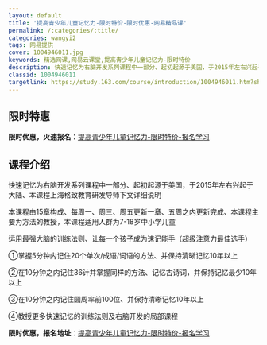 ```yaml
---
layout: default
title: '提高青少年儿童记忆力-限时特价-限时优惠-网易精品课'
permalink: /:categories/:title/
categories: wangyi2
tags: 网易提供
cover: 1004946011.jpg
keywords: 精选网课,网易云课堂,提高青少年儿童记忆力-限时特价
description: 快速记忆为右脑开发系列课程中一部分、起初起源于美国，于2015年左右兴起于大陆、本课程上海格致教育研发导师下文详细说明本
classid: 1004946011
targetlink: https://study.163.com/course/introduction/1004946011.htm?share=1&shareId=1025206652&utm_campaign=share&utm_medium=iphoneShare&utm_source=&utm_u=1025206652
---
```


## 限时特惠

**限时优惠，火速报名**：[提高青少年儿童记忆力-限时特价-报名学习](https://study.163.com/course/introduction/1004946011.htm?share=1&shareId=1025206652&utm_campaign=share&utm_medium=iphoneShare&utm_source=&utm_u=1025206652)

## 课程介绍

快速记忆为右脑开发系列课程中一部分、起初起源于美国，于2015年左右兴起于大陆、本课程上海格致教育研发导师下文详细说明

本课程由15章构成、每周一、周三、周五更新一章、五周之内更新完成、本课程主要为方法的教授，本课程适用人群为7-18岁中小学儿童

运用最强大脑的训练法则、让每一个孩子成为速记能手（超级注意力最佳选手）

①掌握5分钟内记住20个单次/成语/词语的方法、并保持清晰记忆10年以上

②在10分钟之内记住36计并掌握同样的方法、记忆古诗词，并保持记忆最少10年以上

③在10分钟之内记住圆周率前100位、并保持清晰记忆10年以上

④教授更多快速记忆的训练法则及右脑开发的局部课程

**限时优惠，报名地址**：[提高青少年儿童记忆力-限时特价-报名学习](https://study.163.com/course/introduction/1004946011.htm?share=1&shareId=1025206652&utm_campaign=share&utm_medium=iphoneShare&utm_source=&utm_u=1025206652)

